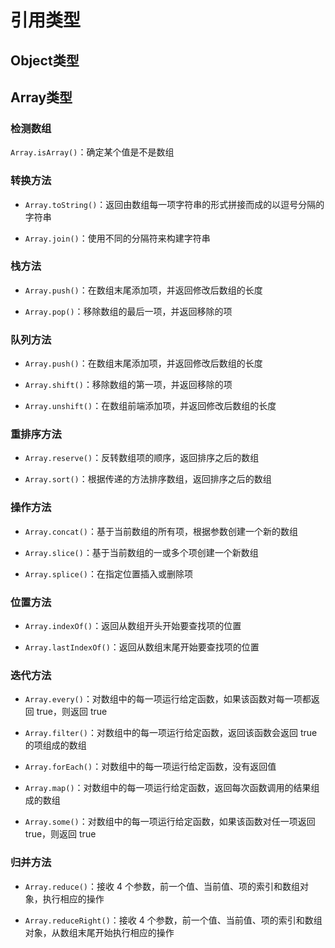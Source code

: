 # 引用类型

## Object类型

## Array类型

### 检测数组

`Array.isArray()`：确定某个值是不是数组

### 转换方法

- `Array.toString()`：返回由数组每一项字符串的形式拼接而成的以逗号分隔的字符串

- `Array.join()`：使用不同的分隔符来构建字符串

### 栈方法

- `Array.push()`：在数组末尾添加项，并返回修改后数组的长度

- `Array.pop()`：移除数组的最后一项，并返回移除的项

### 队列方法

- `Array.push()`：在数组末尾添加项，并返回修改后数组的长度

- `Array.shift()`：移除数组的第一项，并返回移除的项

- `Array.unshift()`：在数组前端添加项，并返回修改后数组的长度

### 重排序方法

- `Array.reserve()`：反转数组项的顺序，返回排序之后的数组

- `Array.sort()`：根据传递的方法排序数组，返回排序之后的数组

### 操作方法

- `Array.concat()`：基于当前数组的所有项，根据参数创建一个新的数组

- `Array.slice()`：基于当前数组的一或多个项创建一个新数组

- `Array.splice()`：在指定位置插入或删除项

### 位置方法

- `Array.indexOf()`：返回从数组开头开始要查找项的位置

- `Array.lastIndexOf()`：返回从数组末尾开始要查找项的位置

### 迭代方法

- `Array.every()`：对数组中的每一项运行给定函数，如果该函数对每一项都返回 true，则返回 true

- `Array.filter()`：对数组中的每一项运行给定函数，返回该函数会返回 true 的项组成的数组

- `Array.forEach()`：对数组中的每一项运行给定函数，没有返回值

- `Array.map()`：对数组中的每一项运行给定函数，返回每次函数调用的结果组成的数组

- `Array.some()`：对数组中的每一项运行给定函数，如果该函数对任一项返回 true，则返回 true

### 归并方法

- `Array.reduce()`：接收 4 个参数，前一个值、当前值、项的索引和数组对象，执行相应的操作

- `Array.reduceRight()`：接收 4 个参数，前一个值、当前值、项的索引和数组对象，从数组末尾开始执行相应的操作
